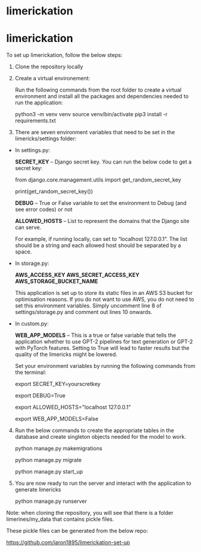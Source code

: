 # limerickation
# limerickation

To set up limerickation, follow the below steps:

1. Clone the repository locally

2. Create a virtual environement:


    Run the following commands from the root folder to create a virtual environment and install all the packages and dependencies needed to run the application:

    python3 -m venv venv
    source venv/bin/activate
    pip3 install -r requirements.txt


3. There are seven environment variables that need to be set in the limericks/settings folder:

- In settings.py:

  **SECRET_KEY** – Django secret key. You can run the below code to get a secret key:
  
  from django.core.management.utils import get_random_secret_key
  
  print(get_random_secret_key())

  **DEBUG** – True or False variable to set the environment to Debug (and see error codes) or not
  
  **ALLOWED_HOSTS** – List to represent the domains that the Django site can serve. 
  
  For example, if running locally, can set to “localhost 127.0.0.1”. 
  The list should be a string and each allowed host should be separated by a space.

- In storage.py:

  **AWS_ACCESS_KEY**
  **AWS_SECRET_ACCESS_KEY**
  **AWS_STORAGE_BUCKET_NAME**
  
  This application is set up to store its static files in an AWS S3 bucket for optimisation reasons. 
  If you do not want to use AWS, you do not need to set this environment variables. 
  Simply uncomment line 8 of settings/storage.py and comment out lines 10 onwards.


- In custom.py:

  **WEB_APP_MODELS** – This is a true or false variable that tells the application whether to use GPT-2 pipelines for text generation or GPT-2 with PyTorch features. 
  Setting to True will lead to faster results but the quality of the limericks might be lowered.

  Set your environment variables by running the following commands from the terminal:

  export SECRET_KEY=yourscretkey
  
  export DEBUG=True
  
  export ALLOWED_HOSTS="localhost 127.0.0.1"
  
  export WEB_APP_MODELS=False

4. Run the below commands to create the appropriate tables in the database and create singleton objects needed for the model to work.

    python manage.py makemigrations

    python manage.py migrate

    python manage.py start_up

5. You are now ready to run the server and interact with the application to generate limericks

    python manage.py runserver
    

Note: when cloning the repository, you will see that there is a folder limerines/my_data that contains pickle files. 

These pickle files can be generated from the below repo:

https://github.com/iaron1895/limerickation-set-up
  
